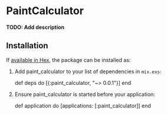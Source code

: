 # PaintCalculator

**TODO: Add description**

## Installation

If [available in Hex](https://hex.pm/docs/publish), the package can be installed as:

  1. Add paint_calculator to your list of dependencies in `mix.exs`:

        def deps do
          [{:paint_calculator, "~> 0.0.1"}]
        end

  2. Ensure paint_calculator is started before your application:

        def application do
          [applications: [:paint_calculator]]
        end

